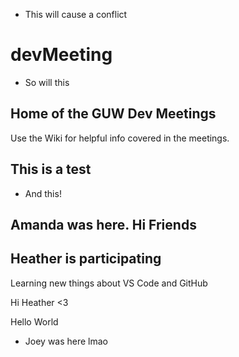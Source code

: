 - This will cause a conflict
# devMeeting
- So will this

## Home of the GUW Dev Meetings
Use the Wiki for helpful info covered in the meetings.

## This is a test
- And this!


## Amanda was here. Hi Friends

## Heather is participating
Learning new things about VS Code and GitHub


Hi Heather <3


Hello World


- Joey was here lmao
